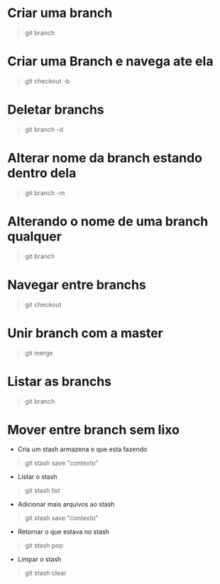 # Criar uma branch
> git branch <none da branch>

# Criar uma Branch e navega ate ela
> git checkout -b <nome da nova branch>

# Deletar branchs
> git branch -d <nome da nova branch>

# Alterar nome da branch estando dentro dela
> git branch -m <novo nome>

# Alterando o nome de uma branch qualquer
> git branch <nome atual> <novo nome>

# Navegar entre branchs
> git checkout <nome da branch>

# Unir branch com a master
> git merge <nome da branch>

# Listar as branchs
> git branch

# Mover entre branch sem lixo
- Cria um stash armazena o que esta fazendo
> git stash save "contexto"

- Listar o stash
> git stash list

- Adicionar mais arquivos ao stash
> git stash save "contexto"

- Retornar o que estava no stash
> git stash pop <numero da stash>

- Limpar o stash
> git stash clear

